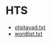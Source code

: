 # HTS
- [otsitavad.txt](https://github.com/AlvinKask/HTS/files/11583785/otsitavad.txt)
- [wordlist.txt](https://github.com/AlvinKask/HTS/files/11583789/wordlist.txt)
#
